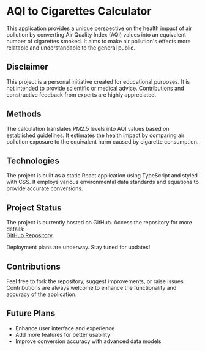 # AQI to Cigarettes Calculator
This application provides a unique perspective on the health impact of air pollution by converting Air Quality Index (AQI) values into an equivalent number of cigarettes smoked. It aims to make air pollution's effects more relatable and understandable to the general public.

## Disclaimer
This project is a personal initiative created for educational purposes. It is not intended to provide scientific or medical advice. Contributions and constructive feedback from experts are highly appreciated.

## Methods
The calculation translates PM2.5 levels into AQI values based on established guidelines. It estimates the health impact by comparing air pollution exposure to the equivalent harm caused by cigarette consumption.

## Technologies
The project is built as a static React application using TypeScript and styled with CSS. It employs various environmental data standards and equations to provide accurate conversions.

## Project Status
The project is currently hosted on GitHub. Access the repository for more details:  
[GitHub Repository](https://github.com/AnirbanThisSide/AQI-to-Cigarettes-Calculator.git).

Deployment plans are underway. Stay tuned for updates!

## Contributions
Feel free to fork the repository, suggest improvements, or raise issues. Contributions are always welcome to enhance the functionality and accuracy of the application.

## Future Plans
- Enhance user interface and experience
- Add more features for better usability
- Improve conversion accuracy with advanced data models
